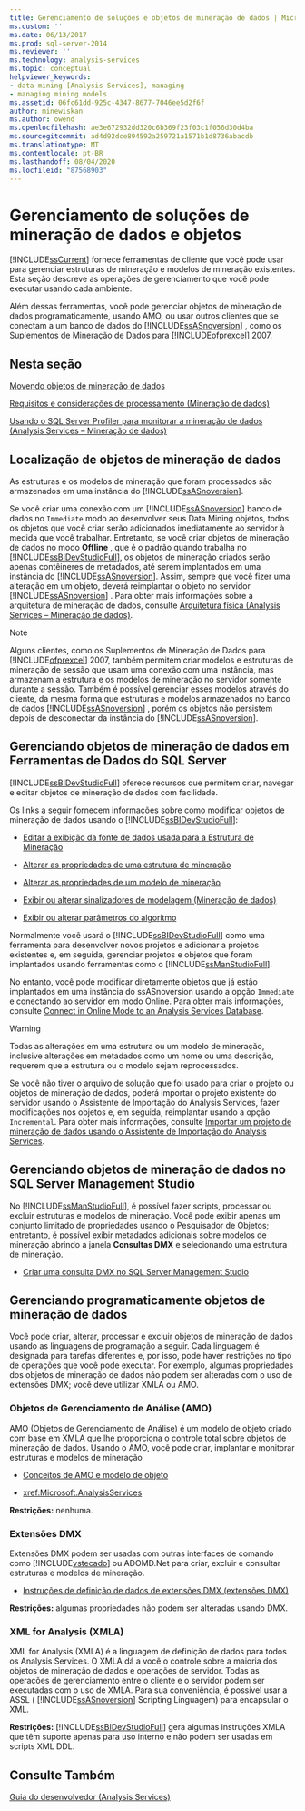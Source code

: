 ```yaml
---
title: Gerenciamento de soluções e objetos de mineração de dados | Microsoft Docs
ms.custom: ''
ms.date: 06/13/2017
ms.prod: sql-server-2014
ms.reviewer: ''
ms.technology: analysis-services
ms.topic: conceptual
helpviewer_keywords:
- data mining [Analysis Services], managing
- managing mining models
ms.assetid: 06fc61dd-925c-4347-8677-7046ee5d2f6f
author: minewiskan
ms.author: owend
ms.openlocfilehash: ae3e672932dd320c6b369f23f03c1f056d30d4ba
ms.sourcegitcommit: ad4d92dce894592a259721a1571b1d8736abacdb
ms.translationtype: MT
ms.contentlocale: pt-BR
ms.lasthandoff: 08/04/2020
ms.locfileid: "87568903"
---
```

# <a name="management-of-data-mining-solutions-and-objects"></a>Gerenciamento de soluções de mineração de dados e objetos
  [!INCLUDE[ssCurrent](../../includes/sscurrent-md.md)] fornece ferramentas de cliente que você pode usar para gerenciar estruturas de mineração e modelos de mineração existentes. Esta seção descreve as operações de gerenciamento que você pode executar usando cada ambiente.  
  
 Além dessas ferramentas, você pode gerenciar objetos de mineração de dados programaticamente, usando AMO, ou usar outros clientes que se conectam a um banco de dados do [!INCLUDE[ssASnoversion](../../includes/ssasnoversion-md.md)] , como os Suplementos de Mineração de Dados para [!INCLUDE[ofprexcel](../../includes/ofprexcel-md.md)] 2007.  
  
## <a name="in-this-section"></a>Nesta seção  
 [Movendo objetos de mineração de dados](moving-data-mining-objects.md)  
  
 [Requisitos e considerações de processamento &#40;Mineração de dados&#41;](processing-requirements-and-considerations-data-mining.md)  
  
 [Usando o SQL Server Profiler para monitorar a mineração de dados &#40;Analysis Services – Mineração de dados&#41;](using-sql-server-profiler-to-monitor-data-mining-analysis-services-data-mining.md)  
  
## <a name="location-of-data-mining-objects"></a>Localização de objetos de mineração de dados  
 As estruturas e os modelos de mineração que foram processados são armazenados em uma instância do [!INCLUDE[ssASnoversion](../../includes/ssasnoversion-md.md)].  
  
 Se você criar uma conexão com um [!INCLUDE[ssASnoversion](../../includes/ssasnoversion-md.md)] banco de dados no `Immediate` modo ao desenvolver seus Data Mining objetos, todos os objetos que você criar serão adicionados imediatamente ao servidor à medida que você trabalhar. Entretanto, se você criar objetos de mineração de dados no modo **Offline** , que é o padrão quando trabalha no [!INCLUDE[ssBIDevStudioFull](../../includes/ssbidevstudiofull-md.md)], os objetos de mineração criados serão apenas contêineres de metadados, até serem implantados em uma instância do [!INCLUDE[ssASnoversion](../../includes/ssasnoversion-md.md)]. Assim, sempre que você fizer uma alteração em um objeto, deverá reimplantar o objeto no servidor [!INCLUDE[ssASnoversion](../../includes/ssasnoversion-md.md)] . Para obter mais informações sobre a arquitetura de mineração de dados, consulte [Arquitetura física &#40;Analysis Services – Mineração de dados&#41;](physical-architecture-analysis-services-data-mining.md).  
  
> [!NOTE]  
>  Alguns clientes, como os Suplementos de Mineração de Dados para [!INCLUDE[ofprexcel](../../includes/ofprexcel-md.md)] 2007, também permitem criar modelos e estruturas de mineração de sessão que usam uma conexão com uma instância, mas armazenam a estrutura e os modelos de mineração no servidor somente durante a sessão. Também é possível gerenciar esses modelos através do cliente, da mesma forma que estruturas e modelos armazenados no banco de dados [!INCLUDE[ssASnoversion](../../includes/ssasnoversion-md.md)] , porém os objetos não persistem depois de desconectar da instância do [!INCLUDE[ssASnoversion](../../includes/ssasnoversion-md.md)].  
  
## <a name="managing-data-mining-objects-in-sql-server-data-tools"></a>Gerenciando objetos de mineração de dados em Ferramentas de Dados do SQL Server  
 [!INCLUDE[ssBIDevStudioFull](../../includes/ssbidevstudiofull-md.md)] oferece recursos que permitem criar, navegar e editar objetos de mineração de dados com facilidade.  
  
 Os links a seguir fornecem informações sobre como modificar objetos de mineração de dados usando o [!INCLUDE[ssBIDevStudioFull](../../includes/ssbidevstudiofull-md.md)]:  
  
-   [Editar a exibição da fonte de dados usada para a Estrutura de Mineração](edit-the-data-source-view-used-for-a-mining-structure.md)  
  
-   [Alterar as propriedades de uma estrutura de mineração](change-the-properties-of-a-mining-structure.md)  
  
-   [Alterar as propriedades de um modelo de mineração](change-the-properties-of-a-mining-model.md)  
  
-   [Exibir ou alterar sinalizadores de modelagem &#40;Mineração de dados&#41;](modeling-flags-data-mining.md)  
  
-   [Exibir ou alterar parâmetros do algoritmo](view-or-change-algorithm-parameters.md)  
  
 Normalmente você usará o [!INCLUDE[ssBIDevStudioFull](../../includes/ssbidevstudiofull-md.md)] como uma ferramenta para desenvolver novos projetos e adicionar a projetos existentes e, em seguida, gerenciar projetos e objetos que foram implantados usando ferramentas como o [!INCLUDE[ssManStudioFull](../../includes/ssmanstudiofull-md.md)].  
  
 No entanto, você pode modificar diretamente objetos que já estão implantados em uma instância do ssASnoversion usando a opção `Immediate` e conectando ao servidor em modo Online. Para obter mais informações, consulte [Connect in Online Mode to an Analysis Services Database](../multidimensional-models/connect-in-online-mode-to-an-analysis-services-database.md).  
  
> [!WARNING]  
>  Todas as alterações em uma estrutura ou um modelo de mineração, inclusive alterações em metadados como um nome ou uma descrição, requerem que a estrutura ou o modelo sejam reprocessados.  
  
 Se você não tiver o arquivo de solução que foi usado para criar o projeto ou objetos de mineração de dados, poderá importar o projeto existente do servidor usando o Assistente de Importação do Analysis Services, fazer modificações nos objetos e, em seguida, reimplantar usando a opção `Incremental`. Para obter mais informações, consulte [Importar um projeto de mineração de dados usando o Assistente de Importação do Analysis Services](import-a-data-mining-project-using-the-analysis-services-import-wizard.md).  
  
## <a name="managing-data-mining-objects-in-sql-server-management-studio"></a>Gerenciando objetos de mineração de dados no SQL Server Management Studio  
 No [!INCLUDE[ssManStudioFull](../../includes/ssmanstudiofull-md.md)], é possível fazer scripts, processar ou excluir estruturas e modelos de mineração. Você pode exibir apenas um conjunto limitado de propriedades usando o Pesquisador de Objetos; entretanto, é possível exibir metadados adicionais sobre modelos de mineração abrindo a janela **Consultas DMX** e selecionando uma estrutura de mineração.  
  
-   [Criar uma consulta DMX no SQL Server Management Studio](create-a-dmx-query-in-sql-server-management-studio.md)  
  
## <a name="managing-data-mining-objects-programmatically"></a>Gerenciando programaticamente objetos de mineração de dados  
 Você pode criar, alterar, processar e excluir objetos de mineração de dados usando as linguagens de programação a seguir. Cada linguagem é designada para tarefas diferentes e, por isso, pode haver restrições no tipo de operações que você pode executar. Por exemplo, algumas propriedades dos objetos de mineração de dados não podem ser alteradas com o uso de extensões DMX; você deve utilizar XMLA ou AMO.  
  
### <a name="analysis-management-objects-amo"></a>Objetos de Gerenciamento de Análise (AMO)  
 AMO (Objetos de Gerenciamento de Análise) é um modelo de objeto criado com base em XMLA que lhe proporciona o controle total sobre objetos de mineração de dados. Usando o AMO, você pode criar, implantar e monitorar estruturas e modelos de mineração  
  
-   [Conceitos de AMO e modelo de objeto](https://docs.microsoft.com/bi-reference/amo/amo-concepts-and-object-model)  
  
-   <xref:Microsoft.AnalysisServices>  
  
 **Restrições:** nenhuma.  
  
### <a name="data-mining-extensions-dmx"></a>Extensões DMX  
 Extensões DMX podem ser usadas com outras interfaces de comando como [!INCLUDE[vstecado](../../includes/vstecado-md.md)] ou ADOMD.Net para criar, excluir e consultar estruturas e modelos de mineração.  
  
-   [Instruções de definição de dados de extensões DMX &#40;extensões DMX&#41;](/sql/dmx/dmx-statements-data-definition)  
  
 **Restrições:** algumas propriedades não podem ser alteradas usando DMX.  
  
### <a name="xml-for-analysis-xmla"></a>XML for Analysis (XMLA)  
 XML for Analysis (XMLA) é a linguagem de definição de dados para todos os Analysis Services. O XMLA dá a você o controle sobre a maioria dos objetos de mineração de dados e operações de servidor. Todas as operações de gerenciamento entre o cliente e o servidor podem ser executadas com o uso de XMLA. Para sua conveniência, é possível usar a ASSL ( [!INCLUDE[ssASnoversion](../../includes/ssasnoversion-md.md)] Scripting Linguagem) para encapsular o XML.  
  
 **Restrições:** [!INCLUDE[ssBIDevStudioFull](../../includes/ssbidevstudiofull-md.md)] gera algumas instruções XMLA que têm suporte apenas para uso interno e não podem ser usadas em scripts XML DDL.  
  
## <a name="see-also"></a>Consulte Também  
 [Guia do desenvolvedor &#40;Analysis Services&#41;](../analysis-services-developer-documentation.md)  
  
  
